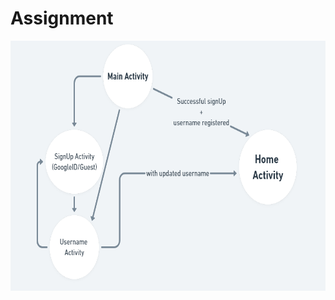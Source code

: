 # Assignment
<img src = "https://github.com/Brutevision/Assignment/blob/master/app/src/main/res/drawable/assignmentflowchart.PNG" height="400" width="570"/> 
